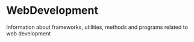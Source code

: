 # WebDevelopment
Information about frameworks, utilities, methods and programs related to web development
